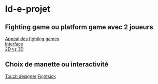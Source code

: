 # Id-e-projet

## Fighting game ou platform game avec 2 joueurs


[Appeal des fighting games](https://www.youtube.com/watch?v=UT2pDl-lKX8)\
[Interface](https://www.bing.com/images/search?view=detailV2&ccid=kLHjASd4&id=55214132FDC13C97BC2815A30BAEAC4A0B50DEB7&thid=OIP.kLHjASd4vV1KJv4eHrJHZgHaEK&mediaurl=https%3a%2f%2fmiro.medium.com%2fmax%2f7680%2f1*dxsgVwUfaYHy7lm_Ydu2Zw.jpeg&cdnurl=https%3a%2f%2fth.bing.com%2fth%2fid%2fR.90b1e3012778bd5d4a26fe1e1eb24766%3frik%3dt95QC0qsrgujFQ%26pid%3dImgRaw%26r%3d0&exph=2160&expw=3840&q=fighting+game&simid=608032503303725325&FORM=IRPRST&ck=72A522AD2E8F9184489500B91068A77D&selectedIndex=9&ajaxhist=0&ajaxserp=0)\
[2D vs 3D](https://www.youtube.com/watch?v=F_oVEuU38hM)



## Choix de manette ou interactivité

[ Touch designer](https://youtu.be/NRhDpDxTsLA)
[Fightsick](https://www.bing.com/images/search?view=detailV2&ccid=3YxoCYab&id=1B0CB8ACD7DC332F00A5317C7FA6E7166322062B&thid=OIP.3YxoCYabRtwM_vGXzTknkAHaFG&mediaurl=https%3a%2f%2fgameusagi.com%2fwp-content%2fuploads%2f2016%2f11%2ffightstick-f500.jpg&cdnurl=https%3a%2f%2fth.bing.com%2fth%2fid%2fR.dd8c6809869b46dc0cfef197cd392790%3frik%3dKwYiYxbnpn98MQ%26pid%3dImgRaw%26r%3d0&exph=1027&expw=1492&q=fightstick&simid=608039100371256581&FORM=IRPRST&ck=7E05637DBE16FA7B7C5BCA6FD061B8C7&selectedIndex=1&ajaxhist=0&ajaxserp=0)
 
 
